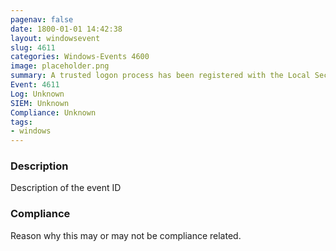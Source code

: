 ```yaml
---
pagenav: false
date: 1800-01-01 14:42:38
layout: windowsevent
slug: 4611
categories: Windows-Events 4600
image: placeholder.png
summary: A trusted logon process has been registered with the Local Security Authority
Event: 4611
Log: Unknown
SIEM: Unknown
Compliance: Unknown
tags:
- windows
---
```


### Description

Description of the event ID

### Compliance

Reason why this may or may not be compliance related.
